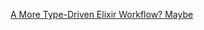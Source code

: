 [A More Type-Driven Elixir Workflow? Maybe](https://well-ironed.com/articles/a-more-type-driven-elixir-workflow-maybe/)
